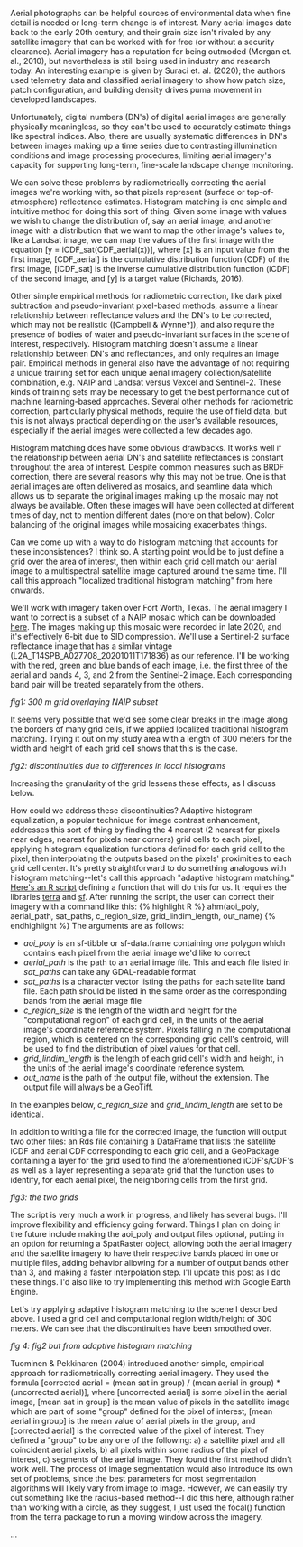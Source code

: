 Aerial photographs can be helpful sources of environmental data when fine detail is needed or long-term change is of interest. 
Many aerial images date back to the early 20th century, and their grain size isn't rivaled by any satellite imagery that can be worked with for free 
(or without a security clearance). 
Aerial imagery has a reputation for being outmoded (Morgan et. al., 2010), but nevertheless is still being used in industry and research today. 
An interesting example is given by Suraci et. al. (2020); the authors used telemetry data and classified aerial imagery to show how patch size, 
patch configuration, and building density drives puma movement in developed landscapes. 

Unfortunately, digital numbers (DN's) of digital aerial images are generally physically meaningless, 
so they can't be used to accurately estimate things like spectral indices. 
Also, there are usually systematic differences in DN's between images making up a time series due to contrasting illumination conditions 
and image processing procedures, limiting aerial imagery's capacity for supporting long-term, fine-scale landscape change monitoring. 

We can solve these problems by radiometrically correcting the aerial images we're working with, 
so that pixels represent (surface or top-of-atmosphere) reflectance estimates. 
Histogram matching is one simple and intuitive method for doing this sort of thing. 
Given some image with values we wish to change the distribution of, say an aerial image, 
and another image with a distribution that we want to map the other image's values to, like a Landsat image, 
we can map the values of the first image with the equation 
[y = iCDF_sat(CDF_aerial(x))],
where [x] is an input value from the first image, [CDF_aerial] is the cumulative distribution function (CDF) of the first image, 
[iCDF_sat] is the inverse cumulative distribution function (iCDF) of the second image, and [y] is a target value (Richards, 2016).

Other simple empirical methods for radiometric correction, like dark pixel subtraction and pseudo-invariant pixel-based methods, 
assume a linear relationship between reflectance values and the DN's to be corrected, 
which may not be realistic ([Campbell & Wynne?]), 
and also require the presence of bodies of water and pseudo-invariant surfaces in the scene of interest, respectively. 
Histogram matching doesn't assume a linear relationship between DN's and reflectances, and only requires an image pair. 
Empirical methods in general also have the advantage of not requiring a unique training set for each unique aerial imagery collection/satellite combination, 
e.g. NAIP and Landsat versus Vexcel and Sentinel-2. 
These kinds of training sets may be necessary to get the best performance out of machine learning-based approaches. 
Several other methods for radiometric correction, particularly physical methods, require the use of field data, 
but this is not always practical depending on the user's available resources, especially if the aerial images were collected a few decades ago.

Histogram matching does have some obvious drawbacks. It works well if the relationship between aerial DN's and satellite reflectances is constant throughout the area of interest. Despite common measures such as BRDF correction, there are several reasons why this may not be true. One is that aerial images are often delivered as mosaics, and seamline data which allows us to separate the original images making up the mosaic may not always be available. Often these images will have been collected at different times of day, not to mention different dates (more on that below). Color balancing of the original images while mosaicing exacerbates things.  

Can we come up with a way to do histogram matching that accounts for these inconsistences? I think so. A starting point would be to just define a grid over the area of interest, then within each grid cell match our aerial image to a multispectral satellite image captured around the same time. I'll call this approach "localized traditional histogram matching" from here onwards.

We'll work with imagery taken over Fort Worth, Texas. The aerial imagery I want to correct is a subset of a NAIP mosaic which can be downloaded [here](https://nrcs.app.box.com/v/naip/file/769545426773). The images making up this mosaic were recorded in late 2020, and it's effectively 6-bit due to SID compression. We'll use a Sentinel-2 surface reflectance image that has a similar vintage (L2A_T14SPB_A027708_20201011T171836) as our reference. I'll be working with the red, green and blue bands of each image, i.e. the first three of the aerial and bands 4, 3, and 2 from the Sentinel-2 image. Each corresponding band pair will be treated separately from the others. 

*fig1: 300 m grid overlaying NAIP subset*

It seems very possible that we'd see some clear breaks in the image along the borders of many grid cells, if we applied localized traditional histogram matching. Trying it out on my study area with a length of 300 meters for the width and height of each grid cell shows that this is the case. 

*fig2: discontinuities due to differences in local histograms*

Increasing the granularity of the grid lessens these effects, as I discuss below. 

How could we address these discontinuities? Adaptive histogram equalization, a popular technique for image contrast enhancement, addresses this sort of thing by finding the 4 nearest (2 nearest for pixels near edges, nearest for pixels near corners) grid cells to each pixel, applying histogram equalization functions defined for each grid cell to the pixel, then interpolating the outputs based on the pixels' proximities to each grid cell center. It's pretty straightforward to do something analogous with histogram matching--let's call this approach "adaptive histogram matching." [Here's an R script](https://github.com/rolansen/rolansen.github.io/blob/main/code/ahm_no_subgrid.R) defining a function that will do this for us. It requires the libraries [terra](https://cran.r-project.org/web/packages/terra/index.html) and [sf](https://cran.r-project.org/web/packages/sf/index.html). After running the script, the user can correct their imagery with a command like this: 
{% highlight R %}
ahm(aoi_poly, aerial_path, sat_paths, c_region_size, grid_lindim_length, out_name)
{% endhighlight %}
The arguments are as follows:
* *aoi_poly* is an sf-tibble or sf-data.frame containing one polygon which contains each pixel from the aerial image we'd like to correct
* *aerial_path* is the path to an aerial image file. This and each file listed in *sat_paths* can take any GDAL-readable format
* *sat_paths* is a character vector listing the paths for each satellite band file. Each path should be listed in the same order as the corresponding bands from the aerial image file
* *c_region_size* is the length of the width and height for the "computational region" of each grid cell, in the units of the aerial image's coordinate reference system. Pixels falling in the computational region, which is centered on the corresponding grid cell's centroid, will be used to find the distribution of pixel values for that cell.
* *grid_lindim_length* is the length of each grid cell's width and height, in the units of the aerial image's coordinate reference system.
* *out_name* is the path of the output file, without the extension. The output file will always be a GeoTiff. 

In the examples below, *c_region_size* and *grid_lindim_length* are set to be identical.

In addition to writing a file for the corrected image, the function will output two other files: an Rds file containing a DataFrame that lists the satellite iCDF and aerial CDF corresponding to each grid cell, and a GeoPackage containing a layer for the grid used to find the aforementioned iCDF's/CDF's as well as a layer representing a separate grid that the function uses to identify, for each aerial pixel, the neighboring cells from the first grid.

*fig3: the two grids* 

The script is very much a work in progress, and likely has several bugs. I'll improve flexibility and efficiency going forward. Things I plan on doing in the future include making the aoi_poly and output files optional, putting in an option for returning a SpatRaster object, allowing both the aerial imagery and the satellite imagery to have their respective bands placed in one or multiple files, adding behavior allowing for a number of output bands other than 3, and making a faster interpolation step. I'll update this post as I do these things. I'd also like to try implementing this method with Google Earth Engine. 

Let's try applying adaptive histogram matching to the scene I described above. I used a grid cell and computational region width/height of 300 meters. We can see that the discontinuities have been smoothed over.

*fig 4: fig2 but from adaptive histogram matching*

Tuominen & Pekkinaren (2004) introduced another simple, empirical approach for radiometrically correcting aerial imagery. They used the formula
[corrected aerial = (mean sat in group) / (mean aerial in group) * (uncorrected aerial)], 
where [uncorrected aerial] is some pixel in the aerial image, [mean sat in group] is the mean value of pixels in the satellite image which are part of some "group" defined for the pixel of interest, [mean aerial in group] is the mean value of aerial pixels in the group, and [corrected aerial] is the corrected value of the pixel of interest.
They defined a "group" to be any one of the following: a) a satellite pixel and all coincident aerial pixels, b) all pixels within some radius of the pixel of interest, c) segments of the aerial image. They found the first method didn't work well. The process of image segmentation would also introduce its own set of problems, since the best parameters for most segmentation algorithms will likely vary from image to image. However, we can easily try out something like the radius-based method--I did this here, although rather than working with a circle, as they suggest, I just used the focal() function from the terra package to run a moving window across the imagery. 

...
